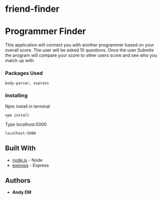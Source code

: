 # friend-finder

# Programmer Finder

This application will connect you with another programmer based on your overall score.
The user will be asked 10 questions.
Once the user Submits the program will compare your score to other users score and see who you match up with


### Packages Used


```
body-parser, express

```

### Installing

Npm install in terminal
```
npm install
```
Type localhost:5000
```
localhost:5000 
```

## Built With

* [node.js](https://nodejs.org/en/) - Node
* [express](https://expressjs.com/) - Express


## Authors

* **Andy EM** 
